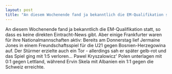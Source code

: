 ```yaml
---
layout: post
title: "An diesem Wochenende fand ja bekanntlich die EM-Qualifikation statt, so dass es keine direkten Eintracht-News gibt."
---
```


An diesem Wochenende fand ja bekanntlich die EM-Qualifikation statt, so dass es keine direkten Eintracht-News gibt. Aber einige Frankfurter waren für ihre Nationalmannschaften aktiv: Bereits am Donnerstag lief Jermaine Jones in einem Freundschaftsspiel für die U21 gegen Bosnien-Herzegowina auf. Der Stürmer erzielte auch ein Tor - allerdings sah er später gelb-rot und das Spiel ging mit 1:5 verloren... Pawel Kryszalowicz' Polen unterlagen mit 0:1 gegen Lettland, während Ervin Skela mit Albanien ein 1:1 gegen die Schweiz erreichte.
